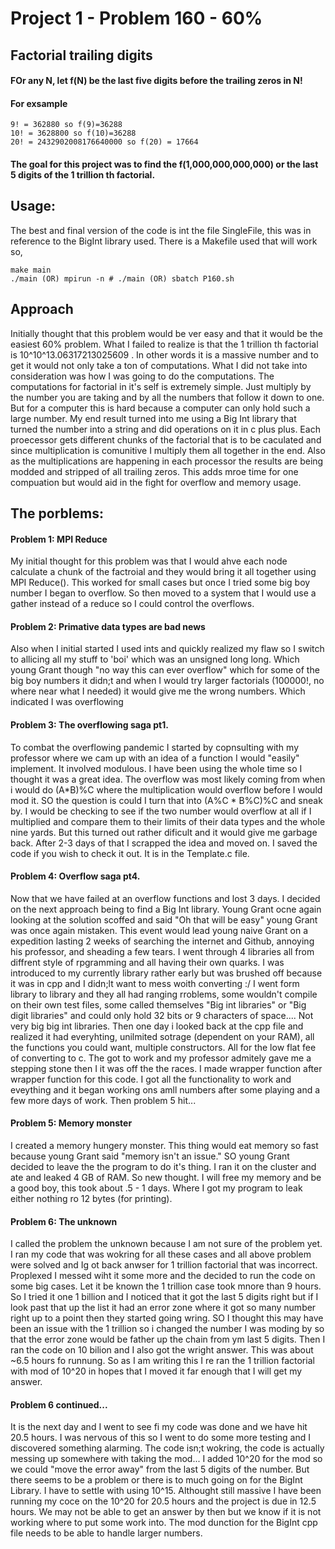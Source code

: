 # Project 1 - Problem 160 - 60%
## Factorial trailing digits
#### FOr any N, let f(N) be the last five digits before the trailing zeros in N!
#### For exsample
    9! = 362880 so f(9)=36288
    10! = 3628800 so f(10)=36288
    20! = 2432902008176640000 so f(20) = 17664

#### The goal for this project was to find the f(1,000,000,000,000) or the last 5 digits of the 1 trillion th factorial.

## Usage:
The best and final version of the code is int the file SingleFile, this was in reference to the BigInt library used. 
There is a Makefile used that will work so,
    
    make main
    ./main (OR) mpirun -n # ./main (OR) sbatch P160.sh
    

## Approach
Initially thought that this problem would be ver easy and that it would be the easiest 60% problem. What I failed to realize is that the 1 trillion th factorial is 10^10^13.06317213025609 . In other words it is a massive number and to get it would not only take a ton of computations. What I did not take into consideration was how I was going to do the computations. The computations for factorial in it's self is extremely simple. Just multiply by the number you are taking and by all the numbers that follow it down to one. But for a computer this is hard because a computer can only hold such a large number. My end result turned into me using a Big Int library that turned the number into a string and did operations on it in c plus plus. Each proecessor gets different chunks of the factorial that is to be caculated and since multiplication is comunitive I multiply them all together in the end. Also as the multiplications are happening in each processor the results are being modded and stripped of all trailing zeros. This adds mroe time for one compuation but would aid in the fight for overflow and memory usage. 


## The porblems:
#### Problem 1: MPI Reduce
My initial thought for this problem was that I would ahve each node calculate a chunk of the factroial and they would bring it all together using MPI Reduce(). This worked for small cases but once I tried some big boy number I began to overflow. So then moved to a system that I would use a gather instead of a reduce so I could control the overflows.

#### Problem 2: Primative data types are bad news
Also when I initial started I used ints and quickly realized my flaw so I switch to allicing all my stuff to 'boi' which was an unsigned long long. Which young Grant though "no way this can ever overflow" which for some of the big boy numbers it didn;t and when I would try larger factorials (100000!, no where near what I needed) it would give me the wrong numbers. Which indicated I was overflowing
#### Problem 3: The overflowing saga pt1.
To combat the overflowing pandemic I started by copnsulting with my professor where we cam up with an idea of a function I would "easily" implement. It involved modulous. I have been using the whole time so I thought it was a great idea. The overflow was most likely coming from when i would do (A\*B)%C where the multiplication would overflow before I would mod it. SO the question is could I turn that into (A%C \* B%C)%C and sneak by. I would be checking to see if the two number would overflow at all if I multiplied and compare them to their limits of their data types and the whole nine yards. But this turned out rather dificult and it would give me garbage back. After 2-3 days of that I scrapped the idea and moved on. I saved the code if you wish to check it out. It is in the Template.c file.
#### Problem 4: Overflow saga pt4.
Now that we have failed at an overflow functions and lost 3 days. I decided on the next approach being to find a Big Int library. Young Grant ocne again looking at the solution scoffed and said "Oh that will be easy" young Grant was once again mistaken. This event would lead young naive Grant on a expedition lasting 2 weeks of searching the internet and Github, annoying his professor, and sheading a few tears. I went through 4 libraries all from diffrent style of rpgramming and all having their own quarks. I was introduced to my currently library rather early but was brushed off because it was in cpp and I didn;lt want to mess woith converting :/ I went form library to library and they all had ranging rroblems, some wouldn't compile on their own test files, some called themselves "Big int libraries" or "Big digit libraries" and could only hold 32 bits or 9 characters of space.... Not very big big int libraries. Then one day i looked back at the cpp file and realized it had everyhting, unilmited sotrage (dependent on your RAM), all the functions you could want, multiple constructors. All for the low flat fee of converting to c. The got to work and my professor admitely gave me a stepping stone then I it was off the the races. I made wrapper function after wrapper function for this code. I got all the functionality to work and eveything and it began working ons amll numbers after some playing and a few more days of work. Then problem 5 hit...
#### Problem 5: Memory monster
I created a memory hungery monster. This thing would eat memory so fast because young Grant said "memory isn't an issue." SO young Grant decided to leave the the program to do it's thing. I ran it on the cluster and ate and leaked 4 GB of RAM. So new thought. I will free my memory and be a good boy, this took about .5 - 1 days. Where I got my program to leak either nothing ro 12 bytes (for printing). 
#### Problem 6: The unknown
I called the problem the unknown because I am not sure of the problem yet. I ran my code that was wokring for all these cases and all above problem were solved and Ig ot back anwser for 1 trillion factorial that was incorrect. Proplexed I messed wiht it some more and the decided to run the code on some big cases. Let it be known the 1 trillion case took mnore than 9 hours. So I tried it one 1 billion and I noticed that it got the last 5 digits right but if I look past that up the list it had an error zone where it got so many number right up to a point then they started going wring. SO I thought this may have been an issue with the 1 trillion so i changed the number I was moding by so that the error zone would be father up the chain from ym last 5 digits. Then I ran the code on 10 bilion and I also got the wright answer. This was about ~6.5 hours fo runnung. So as I am writing this I re ran the 1 trillion factorial with mod of 10^20 in hopes that I moved it far enough that I will get my answer.  
#### Problem 6 continued...
It is the next day and I went to see fi my code was done and we have hit 20.5 hours. I was nervous of this so I went to do some more testing and I discovered something alarming. The code isn;t wokring, the code is actually messing up somewhere with taking the mod... I added 10^20 for the mod so we could "move the error away" from the last 5 digits of the number. But there seems to be a problem or there is to much going on for the BigInt Library. I have to settle with using 10^15. Althought still massive I have been running my coce on the 10^20 for 20.5 hours and the project is due in 12.5 hours. We may not be able to get an answer by then but we know if it is not working where to put some work into. The mod dunction for the BigInt cpp file needs to be able to handle larger numbers. 
 








